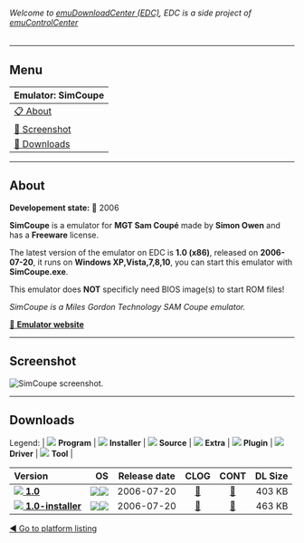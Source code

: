 ###### Welcome to [emuDownloadCenter (EDC)](https://github.com/PhoenixInteractiveNL/emuDownloadCenter/wiki/), EDC is a side project of [emuControlCenter](https://github.com/PhoenixInteractiveNL/emuControlCenter/wiki/)
***
## Menu
| **Emulator: SimCoupe** |
|:---------|
| [:clipboard: About](#about) |
| [:sunrise: Screenshot](#screenshot) |
| [:floppy_disk: Downloads](#downloads) |
***
## About
**Developement state:** :red_circle: 2006

**SimCoupe** is a emulator for **MGT Sam Coupé** made by **Simon Owen** and has a **Freeware** license.

The latest version of the emulator on EDC is **1.0 (x86)**, released on **2006-07-20**, it runs on **Windows XP,Vista,7,8,10**, you can start this emulator with **SimCoupe.exe**.

This emulator does **NOT** specificly need BIOS image(s) to start ROM files!

_SimCoupe is a Miles Gordon Technology SAM Coupe emulator._

[:link: **Emulator website**](http://simcoupe.org)
***
## Screenshot
![](https://raw.githubusercontent.com/PhoenixInteractiveNL/emuDownloadCenter/master/hooks/simcoupe/emulator_screen_01.jpg "SimCoupe screenshot.")
***
## Downloads
Legend: | 
![](https://raw.githubusercontent.com/wiki/PhoenixInteractiveNL/emuDownloadCenter/images_misc/icon_program_24.png) **Program** | 
![](https://raw.githubusercontent.com/wiki/PhoenixInteractiveNL/emuDownloadCenter/images_misc/icon_installer_24.png) **Installer** | 
![](https://raw.githubusercontent.com/wiki/PhoenixInteractiveNL/emuDownloadCenter/images_misc/icon_source_code_24.png) **Source** | 
![](https://raw.githubusercontent.com/wiki/PhoenixInteractiveNL/emuDownloadCenter/images_misc/icon_extra_24.png) **Extra** | 
![](https://raw.githubusercontent.com/wiki/PhoenixInteractiveNL/emuDownloadCenter/images_misc/icon_plugin_24.png) **Plugin** | 
![](https://raw.githubusercontent.com/wiki/PhoenixInteractiveNL/emuDownloadCenter/images_misc/icon_driver_24.png) **Driver** | 
![](https://raw.githubusercontent.com/wiki/PhoenixInteractiveNL/emuDownloadCenter/images_misc/icon_tool_24.png) **Tool** | 
 
| Version | OS | Release date | CLOG | CONT | DL Size |
|:--------|---:|:------------:|:----:|:----:|--------:|
| [![](https://raw.githubusercontent.com/wiki/PhoenixInteractiveNL/emuDownloadCenter/images_misc/icon_program_24.png) **1.0**](https://github.com/PhoenixInteractiveNL/edc-repo0005/raw/master/simcoupe/1.0.7z) | ![](https://raw.githubusercontent.com/wiki/PhoenixInteractiveNL/emuDownloadCenter/images_misc/logo_windows_24.png)![](https://raw.githubusercontent.com/wiki/PhoenixInteractiveNL/emuDownloadCenter/images_misc/icon_32-bit_24.png) | 2006-07-20 | [:page_facing_up:](https://github.com/PhoenixInteractiveNL/edc-repo0005/blob/master/simcoupe/1.0_changelog.txt) | [:mag_right:](https://github.com/PhoenixInteractiveNL/edc-repo0005/blob/master/simcoupe/1.0_contents.txt) | 403 KB |
| [![](https://raw.githubusercontent.com/wiki/PhoenixInteractiveNL/emuDownloadCenter/images_misc/icon_installer_24.png) **1.0-installer**](https://github.com/PhoenixInteractiveNL/edc-repo0005/raw/master/simcoupe/1.0-installer.7z) | ![](https://raw.githubusercontent.com/wiki/PhoenixInteractiveNL/emuDownloadCenter/images_misc/logo_windows_24.png)![](https://raw.githubusercontent.com/wiki/PhoenixInteractiveNL/emuDownloadCenter/images_misc/icon_32-bit_24.png) | 2006-07-20 | [:page_facing_up:](https://github.com/PhoenixInteractiveNL/edc-repo0005/blob/master/simcoupe/1.0-installer_changelog.txt) | [:mag_right:](https://github.com/PhoenixInteractiveNL/edc-repo0005/blob/master/simcoupe/1.0-installer_contents.txt) | 463 KB |

[:arrow_backward: Go to platform listing](https://github.com/PhoenixInteractiveNL/emuDownloadCenter/wiki/EDC-Platform-List)
